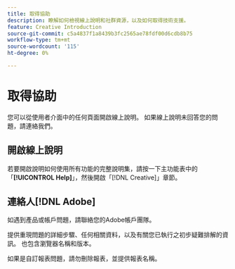 ```yaml
---
title: 取得協助
description: 瞭解如何檢視線上說明和社群資源，以及如何取得技術支援。
feature: Creative Introduction
source-git-commit: c5a4837f1a8439b3fc2565ae78fdf00d6cdb8b75
workflow-type: tm+mt
source-wordcount: '115'
ht-degree: 0%

---
```


# 取得協助

您可以從使用者介面中的任何頁面開啟線上說明。 如果線上說明未回答您的問題，請連絡我們。

## 開啟線上說明

若要開啟說明如何使用所有功能的完整說明集，請按一下主功能表中的「**[!UICONTROL Help]**」，然後開啟「[!DNL Creative]」章節。

<!--
## Ask the Adobe Advertising community

Look for answers to your questions in the [Adobe Advertising community forums](https://experienceleaguecommunities.adobe.com/t5/adobe-advertising/ct-p/adobe-advertising-cloud-community).
-->

## 連絡人[!DNL Adobe]

如遇到產品或帳戶問題，請聯絡您的Adobe帳戶團隊。

提供重現問題的詳細步驟、任何相關資料，以及有關您已執行之初步疑難排解的資訊。 也包含瀏覽器名稱和版本。

如果是自訂報表問題，請勿刪除報表，並提供報表名稱。
